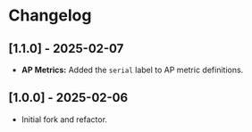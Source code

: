 # Changelog


## [1.1.0] - 2025-02-07
- **AP Metrics:** Added the `serial` label to AP metric definitions.


## [1.0.0] - 2025-02-06
- Initial fork and refactor.